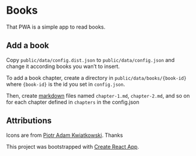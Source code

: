 # Books

That PWA is a simple app to read books.

## Add a book

Copy `public/data/config.dist.json` to `public/data/config.json` and change it according books you wan’t to insert.

To add a book chapter, create a directory in `public/data/books/{book-id}` where `{book-id}` is the id you set in `config.json`.

Then, create [markdown](https://www.markdownguide.org/) files named `chapter-1.md`, `chapter-2.md`, and so on for each chapter defined in `chapters` in the config.json

## Attributions

Icons are from [Piotr Adam Kwiatkowski](http://ikons.piotrkwiatkowski.co.uk/). Thanks

This project was bootstrapped with [Create React App](https://github.com/facebook/create-react-app).
